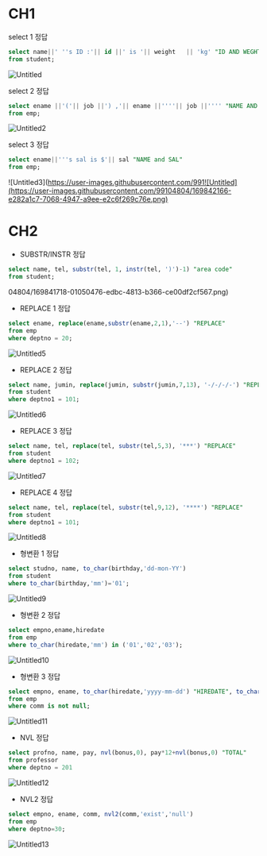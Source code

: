 # CH1

select 1 정답

```sql
select name||' ''s ID :'|| id ||' is '|| weight   || 'kg' "ID AND WEGHT"
from student;
```
![Untitled](https://user-images.githubusercontent.com/99104804/169841696-5ecd268f-97c7-4d9d-962e-5d0ddf6118ea.png)

select 2 정답

```sql
select ename ||'('|| job ||') ,'|| ename ||''''|| job ||'''' "NAME AND JOB"
from emp;
```
![Untitled2](https://user-images.githubusercontent.com/99104804/169841714-c4a617df-c93d-4ebe-8a9e-0bd2903e1273.png)

select 3 정답

```sql
select ename||'''s sal is $'|| sal "NAME and SAL"
from emp;
```
![Untitled3](https://user-images.githubusercontent.com/991![Untitled](https://user-images.githubusercontent.com/99104804/169842166-e282a1c7-7068-4947-a9ee-e2c6f269c76e.png)

# CH2

- SUBSTR/INSTR 정답

```sql
select name, tel, substr(tel, 1, instr(tel, ')')-1) "area code"
from student;
```
04804/169841718-01050476-edbc-4813-b366-ce00df2cf567.png)

- REPLACE 1 정답

```sql
select ename, replace(ename,substr(ename,2,1),'--') "REPLACE"
from emp
where deptno = 20;
```
![Untitled5](https://user-images.githubusercontent.com/99104804/169841775-4b48e71d-5df0-40bc-beea-32c912e127ae.png)

- REPLACE 2 정답

```sql
select name, jumin, replace(jumin, substr(jumin,7,13), '-/-/-/-') "REPLACE"
from student
where deptno1 = 101;
```
![Untitled6](https://user-images.githubusercontent.com/99104804/169841777-a07801e8-02a5-4553-9512-882e7634ffb8.png)

- REPLACE 3 정답

```sql
select name, tel, replace(tel, substr(tel,5,3), '***') "REPLACE"
from student
where deptno1 = 102;
```
![Untitled7](https://user-images.githubusercontent.com/99104804/169841779-a5f5586c-fbcf-4d90-8828-f352ea70ffe3.png)

- REPLACE 4 정답

```sql
select name, tel, replace(tel, substr(tel,9,12), '****') "REPLACE"
from student
where deptno1 = 101;
```
![Untitled8](https://user-images.githubusercontent.com/99104804/169841780-8438a5fe-e697-4701-b911-b97f537202b7.png)

- 형변환 1 정답

```sql
select studno, name, to_char(birthday,'dd-mon-YY')
from student
where to_char(birthday,'mm')='01';
```
![Untitled9](https://user-images.githubusercontent.com/99104804/169841782-f3568903-81ff-4fdb-8b3d-1572f4b7f53f.png)

- 형변환 2 정답

```sql
select empno,ename,hiredate
from emp
where to_char(hiredate,'mm') in ('01','02','03');
```
![Untitled10](https://user-images.githubusercontent.com/99104804/169841784-09ddc586-5d73-4310-90a6-3d095d6fbdf2.png)

- 형변환 3 정답

```sql
select empno, ename, to_char(hiredate,'yyyy-mm-dd') "HIREDATE", to_char((sal*12)+comm,'$99,999') "SAL", to_char(((sal*12)+comm)*1.15,'$99,999') "15% UP"
from emp
where comm is not null;
```
![Untitled11](https://user-images.githubusercontent.com/99104804/169841786-6a93b233-fdc1-40a6-8149-bf16052d4ed4.png)

- NVL 정답

```sql
select profno, name, pay, nvl(bonus,0), pay*12+nvl(bonus,0) "TOTAL"
from professor
where deptno = 201
```
![Untitled12](https://user-images.githubusercontent.com/99104804/169841791-73a31b45-5251-40cf-af96-4ec577ed2ccb.png)

- NVL2 정답

```sql
select empno, ename, comm, nvl2(comm,'exist','null')
from emp
where deptno=30;
```
![Untitled13](https://user-images.githubusercontent.com/99104804/169841793-c005ad30-22b3-4a38-afca-2e21f64d3c80.png)

